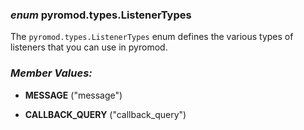 ### *enum* pyromod.types.ListenerTypes

The `pyromod.types.ListenerTypes` enum defines the various types of listeners that you can use in pyromod.

### *Member Values:*

- **MESSAGE** ("message")

- **CALLBACK_QUERY** ("callback_query")
